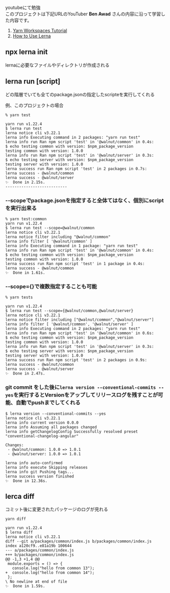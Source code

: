 youtubeにて勉強  
このプロジェクトは下記URLのYouTuber **Ben Awad** さんの内容に沿って学習した内容です。
1. [Yarn Workspaces Tutorial](https://youtu.be/G8KXFWftCg0) 
2. [How to Use Lerna](https://youtu.be/p6qoJ4apCjA)

## npx lerna init
lernaに必要なファイルやディレクトリが作成される

## lerna run [script]
どの階層でいても全てのpackage.jsonの指定したscripteを実行してくれる

例、このプロジェクトの場合

```
% yarn test

yarn run v1.22.4
$ lerna run test
lerna notice cli v3.22.1
lerna info Executing command in 2 packages: "yarn run test"
lerna info run Ran npm script 'test' in '@walnut/common' in 0.4s:
$ echo testing common with version: $npm_package_version
testing common with version: 1.0.0
lerna info run Ran npm script 'test' in '@walnut/server' in 0.3s:
$ echo testing server with version: $npm_package_version
testing server with version: 1.0.0
lerna success run Ran npm script 'test' in 2 packages in 0.7s:
lerna success - @walnut/common
lerna success - @walnut/server
✨  Done in 2.15s.
---------------------------
```

### --scopeでpackage.jsonを指定すると全体てはなく、個別にscriptを実行出来る

```
% yarn test:common  
yarn run v1.22.4
$ lerna run test --scope=@walnut/common
lerna notice cli v3.22.1
lerna notice filter including "@walnut/common"
lerna info filter [ '@walnut/common' ]
lerna info Executing command in 1 package: "yarn run test"
lerna info run Ran npm script 'test' in '@walnut/common' in 0.4s:
$ echo testing common with version: $npm_package_version
testing common with version: 1.0.0
lerna success run Ran npm script 'test' in 1 package in 0.4s:
lerna success - @walnut/common
✨  Done in 1.61s.
```

### --scope={}で複数指定することも可能

```
% yarn tests

yarn run v1.22.4
$ lerna run test --scope={@walnut/common,@walnut/server}
lerna notice cli v3.22.1
lerna notice filter including ["@walnut/common","@walnut/server"]
lerna info filter [ '@walnut/common', '@walnut/server' ]
lerna info Executing command in 2 packages: "yarn run test"
lerna info run Ran npm script 'test' in '@walnut/common' in 0.6s:
$ echo testing common with version: $npm_package_version
testing common with version: 1.0.0
lerna info run Ran npm script 'test' in '@walnut/server' in 0.3s:
$ echo testing server with version: $npm_package_version
testing server with version: 1.0.0
lerna success run Ran npm script 'test' in 2 packages in 0.9s:
lerna success - @walnut/common
lerna success - @walnut/server
✨  Done in 2.47s.
```

### git commit をした後に`lerna version --conventional-commits --yes`を実行するとVersionをアップしてリリースログを残すことが可能、自動でpushまでしてくれる

```
$ lerna version --conventional-commits --yes
lerna notice cli v3.22.1
lerna info current version 0.0.0
lerna info Assuming all packages changed
lerna info getChangelogConfig Successfully resolved preset "conventional-changelog-angular"

Changes:
 - @walnut/common: 1.0.0 => 1.0.1
 - @walnut/server: 1.0.0 => 1.0.1

lerna info auto-confirmed 
lerna info execute Skipping releases
lerna info git Pushing tags...
lerna success version finished
✨  Done in 12.36s.
```

## lerca diff
コミット後に変更されたパッケージのログが見れる

```
yarn diff

yarn run v1.22.4
$ lerna diff
lerna notice cli v3.22.1
diff --git a/packages/common/index.js b/packages/common/index.js
index a120cf9..e81a19b 100644
--- a/packages/common/index.js
+++ b/packages/common/index.js
@@ -1,3 +1,4 @@
 module.exports = () => {
   console.log("hello from common 13");
+  console.log("hello from common 14");
 };
\ No newline at end of file
✨  Done in 1.59s.
```
